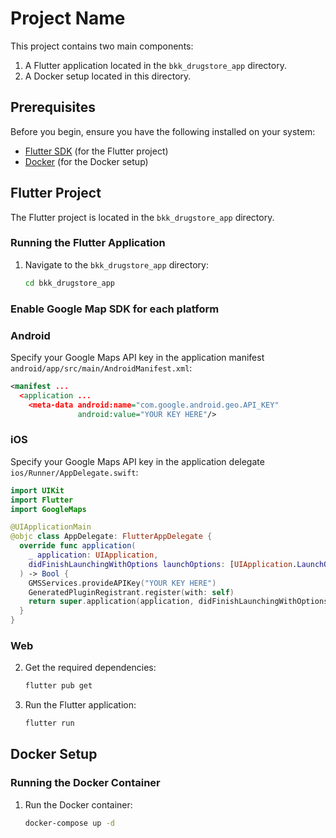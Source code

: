 # Project Name

This project contains two main components:
1. A Flutter application located in the `bkk_drugstore_app` directory.
2. A Docker setup located in this directory.

## Prerequisites

Before you begin, ensure you have the following installed on your system:

- [Flutter SDK](https://flutter.dev/docs/get-started/install) (for the Flutter project)
- [Docker](https://docs.docker.com/get-docker/) (for the Docker setup)

## Flutter Project

The Flutter project is located in the `bkk_drugstore_app` directory. 

### Running the Flutter Application

1. Navigate to the `bkk_drugstore_app` directory:

    ```sh
    cd bkk_drugstore_app
    ```

###  Enable Google Map SDK for each platform 

### Android
Specify your Google Maps API key in the application manifest `android/app/src/main/AndroidManifest.xml`:

```xml
<manifest ...
  <application ...
    <meta-data android:name="com.google.android.geo.API_KEY"
               android:value="YOUR KEY HERE"/>
```

### iOS
Specify your Google Maps API key in the application delegate `ios/Runner/AppDelegate.swift`:

```swift
import UIKit
import Flutter
import GoogleMaps

@UIApplicationMain
@objc class AppDelegate: FlutterAppDelegate {
  override func application(
    _ application: UIApplication,
    didFinishLaunchingWithOptions launchOptions: [UIApplication.LaunchOptionsKey: Any]?
  ) -> Bool {
    GMSServices.provideAPIKey("YOUR KEY HERE")
    GeneratedPluginRegistrant.register(with: self)
    return super.application(application, didFinishLaunchingWithOptions: launchOptions)
  }
}
```

### Web

2. Get the required dependencies:

    ```sh
    flutter pub get
    ```

3. Run the Flutter application:

    ```sh
    flutter run
    ```

## Docker Setup

### Running the Docker Container

1. Run the Docker container:

    ```sh
    docker-compose up -d
    ```


